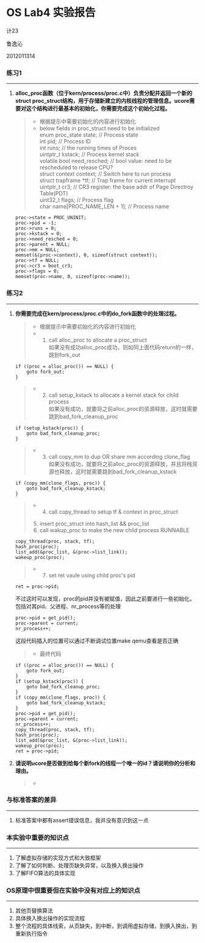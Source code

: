 # OS Lab4 实验报告

计23

鲁逸沁

2012011314

### 练习1
---
1.	<b>alloc_proc函数（位于kern/process/proc.c中）负责分配并返回一个新的struct proc_struct结构，用于存储新建立的内核线程的管理信息。ucore需要对这个结构进行最基本的初始化，你需要完成这个初始化过程。</b>
	> * 根据提示中需要初始化的内容进行初始化
	> * below fields in proc_struct need to be initialized<br/>
			enum proc_state state;                      // Process state<br/>
			int pid;                                    // Process ID<br/>
			int runs;                                   // the running times of Proces<br/>
			uintptr_t kstack;                           // Process kernel stack<br/>
			volatile bool need_resched;                 // bool value: need to be rescheduled to release CPU?<br/>
			struct context context;                     // Switch here to run process<br/>
			struct trapframe *tf;                       // Trap frame for current interrupt<br/>
			uintptr_t cr3;                              // CR3 register: the base addr of Page Directroy Table(PDT)<br/>
			uint32_t flags;                             // Process flag<br/>
			char name[PROC_NAME_LEN + 1];               // Process name<br/>
	
	```
	proc->state = PROC_UNINIT;
	proc->pid = -1;
	proc->runs = 0;
	proc->kstack = 0;
	proc->need_resched = 0;
	proc->parent = NULL;
	proc->mm = NULL;
	memset(&(proc->context), 0, sizeof(struct context));
	proc->tf = NULL;
	proc->cr3 = boot_cr3;
	proc->flags = 0;
	memset(proc->name, 0, sizeof(proc->name));
	```


### 练习2
---
1.	<b>你需要完成在kern/process/proc.c中的do_fork函数中的处理过程。</b>
	> * 根据提示中需要初始化的内容进行初始化
	> * 1. call alloc_proc to allocate a proc_struct<br/>
	如果没有成功alloc_proc成功，则如同上面代码return的一样，跳到fork_out
	```
	if ((proc = alloc_proc()) == NULL) {
    	goto fork_out;
    }
	```
	> * 2. call setup_kstack to allocate a kernel stack for child process<br/>
	如果没有成功，就要将之前alloc_proc的资源释放，这时就需要跳到bad_fork_cleanup_proc
	```
	if (setup_kstack(proc)) {
    	goto bad_fork_cleanup_proc;
    }
	```
	> * 3. call copy_mm to dup OR share mm according clone_flag<br/>
	如果没有成功，就要将之前alloc_proc的资源释放，并且将栈资源也释放，这时就需要跳到bad_fork_cleanup_kstack
	```
	if (copy_mm(clone_flags, proc)) {
    	goto bad_fork_cleanup_kstack;
    }
	```
	> * 4. call copy_thread to setup tf & context in proc_struct<br/>
	> 5. insert proc_struct into hash_list && proc_list<br/>
    > 6. call wakup_proc to make the new child process RUNNABLE<br/>
	```
	copy_thread(proc, stack, tf);
    hash_proc(proc);
    list_add(&proc_list, &(proc->list_link));
    wakeup_proc(proc);
	```
	> * 7. set ret vaule using child proc's pid
	```
	ret = proc->pid;
	```
	不过这时可以发现，proc的pid并没有被赋值，因此之前要进行一些初始化，包括对其pid、父进程、nr_process等的处理
	```
	proc->pid = get_pid();
    proc->parent = current;
    nr_process++;
	```
	这段代码插入的位置可以通过不断调试位置make qemu查看是否正确
	> * 最终代码
	```
	if ((proc = alloc_proc()) == NULL) {
    	goto fork_out;
    }
    if (setup_kstack(proc)) {
    	goto bad_fork_cleanup_proc;
    }
    if (copy_mm(clone_flags, proc)) {
    	goto bad_fork_cleanup_kstack;
    }
    proc->pid = get_pid();
    proc->parent = current;
    nr_process++;
    copy_thread(proc, stack, tf);
    hash_proc(proc);
    list_add(&proc_list, &(proc->list_link));
    wakeup_proc(proc);
    ret = proc->pid;
	```

2.	<b>请说明ucore是否做到给每个新fork的线程一个唯一的id？请说明你的分析和理由。</b>
	> *

### 与标准答案的差异
---
1.	标准答案中都有assert错误信息，我并没有意识到这一点

### 本实验中重要的知识点
---
1.	了解虚拟存储的实现方式和大致框架
2.	了解了如何判断、处理页缺失异常，以及换入换出操作
3.	了解FIFO算法的具体实现

### OS原理中很重要但在实验中没有对应上的知识点
---
1.	其他页替换算法
2.	具体换入换出操作的实现流程
3.	整个流程的具体线索，从页缺失，到中断，到调用虚拟存储，到换入换出，到重新执行指令
